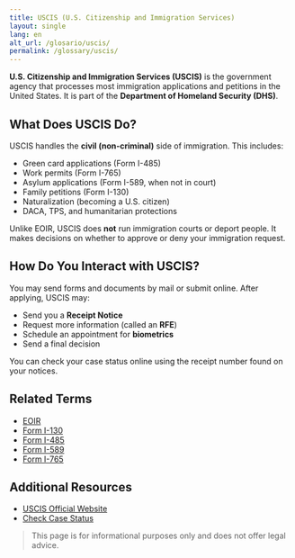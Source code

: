 ```yaml
---
title: USCIS (U.S. Citizenship and Immigration Services)
layout: single
lang: en
alt_url: /glosario/uscis/
permalink: /glossary/uscis/
---
```


**U.S. Citizenship and Immigration Services (USCIS)** is the government agency that processes most immigration applications and petitions in the United States. It is part of the **Department of Homeland Security (DHS)**.

## What Does USCIS Do?

USCIS handles the **civil (non-criminal)** side of immigration. This includes:

- Green card applications (Form I-485)
- Work permits (Form I-765)
- Asylum applications (Form I-589, when not in court)
- Family petitions (Form I-130)
- Naturalization (becoming a U.S. citizen)
- DACA, TPS, and humanitarian protections

Unlike EOIR, USCIS does **not** run immigration courts or deport people. It makes decisions on whether to approve or deny your immigration request.

## How Do You Interact with USCIS?

You may send forms and documents by mail or submit online. After applying, USCIS may:

- Send you a **Receipt Notice**
- Request more information (called an **RFE**)
- Schedule an appointment for **biometrics**
- Send a final decision

You can check your case status online using the receipt number found on your notices.

## Related Terms

- [EOIR](/glossary/eoir/)
- [Form I-130](/glossary/i-130/)
- [Form I-485](/glossary/i-485/)
- [Form I-589](/glossary/form-i-589/)
- [Form I-765](/glossary/i-765/)

## Additional Resources

- [USCIS Official Website](https://www.uscis.gov/)
- [Check Case Status](https://egov.uscis.gov/casestatus/landing.do)

> This page is for informational purposes only and does not offer legal advice.